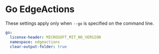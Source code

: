 # Go EdgeActions

These settings apply only when `--go` is specified on the command line.

```yaml $(go)
go:
  license-header: MICROSOFT_MIT_NO_VERSION
  namespace: edgeactions
  clear-output-folder: true
```
